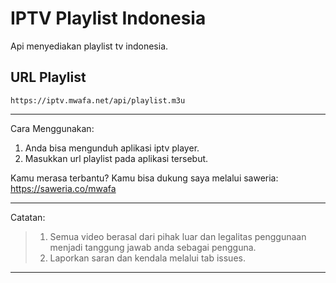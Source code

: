 # IPTV Playlist Indonesia

Api menyediakan playlist tv indonesia.

## URL Playlist
```
https://iptv.mwafa.net/api/playlist.m3u
```
---
Cara Menggunakan:
1. Anda bisa mengunduh aplikasi iptv player.
2. Masukkan url playlist pada aplikasi tersebut.


Kamu merasa terbantu? Kamu bisa dukung saya melalui saweria:
https://saweria.co/mwafa

---
Catatan:
> 1. Semua video berasal dari pihak luar dan legalitas penggunaan menjadi tanggung jawab anda sebagai pengguna.
> 2. Laporkan saran dan kendala melalui tab issues.

---
